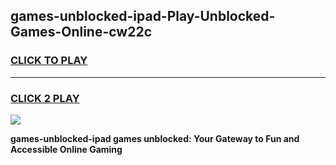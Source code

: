 
## games-unblocked-ipad-Play-Unblocked-Games-Online-cw22c
<h3>
<a href="https://premium76.site?title=games-unblocked-ipad&ref=25A">CLICK TO PLAY</a></h3>
<hr>

<h3>
<a href="https://premium76.site?title=games-unblocked-ipad&ref=25A">CLICK 2 PLAY</a>
  
</h3>

<a href="https://premium76.site?title=games-unblocked-ipad&ref=25A"><img src="https://clearcache.store/games.png"></a>


**games-unblocked-ipad games unblocked: Your Gateway to Fun and Accessible Online Gaming**
